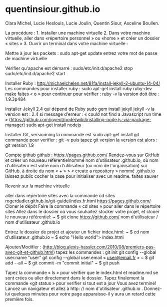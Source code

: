 quentinsiour.github.io
======================

Clara Michel, Lucie Heslouis, Lucie Joulin, Quentin Siour, Asceline Boullen.

La procédure : 1. Installer une machine virtuelle 2. Dans votre machine virtuelle, aller dans «répertoire personnel » ou «home » et créer un dossier « sites » 3. Ouvrir un terminal dans votre machine virtuelle :

Mettre à jour les packets : sudo apt-get update entrez votre mot de passe de machine virtuelle

Vérifier qu'apache est démarré : sudo/etc/init.d/apache2 stop sudo/etc/init.d/apache2 start

Installer Ruby : http://michaelchelen.net/81fa/install-jekyll-2-ubuntu-14-04/ Les commandes pour installer ruby : sudo apt-get install ruby ruby-dev make faites « o » pour continuer pour vérifier : ruby -v la version doit être : 1.9.3p484

Installer Jekyll 2.4 qui dépend de Ruby sudo gem install jekyll jekyll -v la version est : 2.4 si message d'erreur : « could not find a Javascript run time » (https://github.com/joyent/node/wiki/installing-node.js-via-package-manager) sudo apt-get install nodejs

Installer Git, versionning la commande est sudo apt-get install git commande pour verifier : git -v puis tapez git version la version est alors : git version 1.9

Compte github github : https://pages.github.com/ Rendez-vous sur GitHub et créer un nouveau référentielnommé nom d'utilisateur .github.io, où nom d'utilisateur est votre nom d'utilisateur (ou nom de l'organisation) sur GitHub.
à droite du nom « + » > « create a repository » nommé .github.io
laissez public
cocher la case pour initialiser avec un readme.
faites sauver

Revenir sur la machine virtuelle

aller dans répertoire sites avec la commande cd sites
rogerdudler.github.io/git-guide/index.fr.html https://pages.github.com/ Cloner le dépôt
Faire la commande « cd sites » pour aller dans le répertoire sites
Allez dans le dossier où vous souhaitez stocker votre projet, et cloner le nouveau référentiel: ~ $ git clone https://github.com/ nom d'utilisateur / nom d'utilisateur .github.io

Entrez le dossier de projet et ajouter un fichier index.html: ~ $ cd nom d'utilisateur .github.io ~ $ echo "Hello world"> index.html

Ajouter/Modifier : (http://blog.alexis-hassler.com/2010/08/premiers-pas-avec-git-et-github.html) tapez les commandes : git init git config --global user.name "user" git config --global user.email « user@email.fr » ~ $ git add --all ~ $ git commit -m "commit initial" ~ $ git push

Tapez la commande « ls » pour vérifier que le index.html et readme.md se sont crées ou aller directement dans le dossier.
Tapez finalement la commande «git status » pour verifier si tout est a jour
Vous avez terminé!
Lancez un navigateur et allez à http: // nom d'utilisateur .github.io . Donnez-lui quelques minutes pour votre page apparaisse-il y aura un retard cette première fois.
